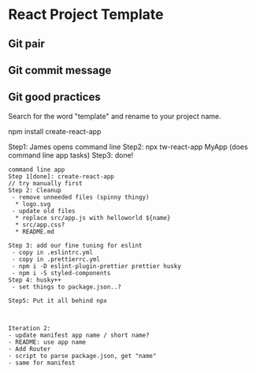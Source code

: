 # React Project Template

## Git pair

## Git commit message

## Git good practices

Search for the word "template" and rename to your project name.

npm install create-react-app

Step1: James opens command line
Step2: npx tw-react-app MyApp (does command line app tasks)
Step3: done!

```
command line app
Step 1[done]: create-react-app
// try manually first
Step 2: Cleanup
 - remove unneeded files (spinny thingy)
  * logo.svg
 - update old files
  * replace src/app.js with helloworld ${name}
  * src/app.css?
  * README.md

Step 3: add our fine tuning for eslint
 - copy in .eslintrc.yml
 - copy in .prettierrc.yml
 - npm i -D eslint-plugin-prettier prettier husky
 - npm i -S styled-components
Step 4: husky++
 - set things to package.json..?

Step5: Put it all behind npx



Iteration 2:
- update manifest app name / short name?
- README: use app name
- Add Router
- script to parse package.json, get "name"
- same for manifest
```
